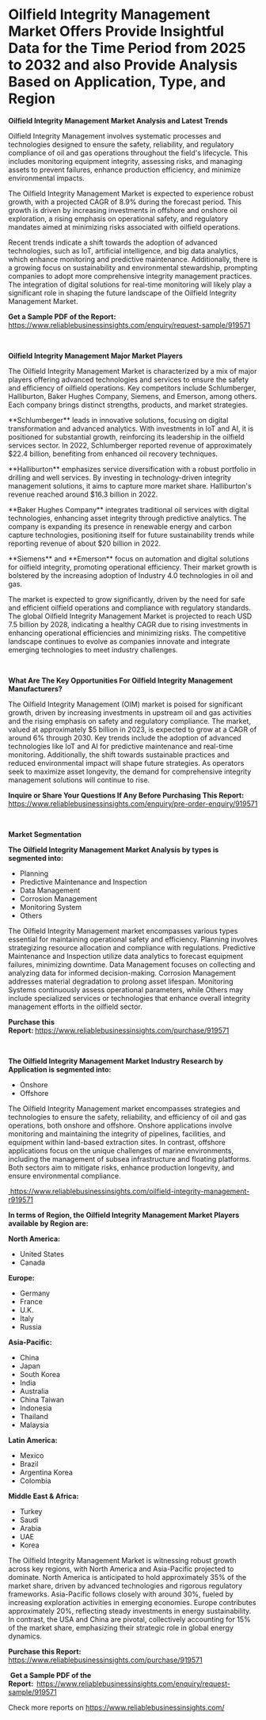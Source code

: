 <p><h1>Oilfield Integrity Management Market Offers Provide Insightful Data for the Time Period from 2025 to 2032 and also Provide Analysis Based on Application, Type, and Region</h1></p><p><strong>Oilfield Integrity Management Market Analysis and Latest Trends</strong></p>
<p><p>Oilfield Integrity Management involves systematic processes and technologies designed to ensure the safety, reliability, and regulatory compliance of oil and gas operations throughout the field's lifecycle. This includes monitoring equipment integrity, assessing risks, and managing assets to prevent failures, enhance production efficiency, and minimize environmental impacts. </p><p>The Oilfield Integrity Management Market is expected to experience robust growth, with a projected CAGR of 8.9% during the forecast period. This growth is driven by increasing investments in offshore and onshore oil exploration, a rising emphasis on operational safety, and regulatory mandates aimed at minimizing risks associated with oilfield operations. </p><p>Recent trends indicate a shift towards the adoption of advanced technologies, such as IoT, artificial intelligence, and big data analytics, which enhance monitoring and predictive maintenance. Additionally, there is a growing focus on sustainability and environmental stewardship, prompting companies to adopt more comprehensive integrity management practices. The integration of digital solutions for real-time monitoring will likely play a significant role in shaping the future landscape of the Oilfield Integrity Management Market.</p></p>
<p><strong>Get a Sample PDF of the Report:&nbsp;</strong> <a href="https://www.reliablebusinessinsights.com/enquiry/request-sample/919571?utm_campaign=3084&utm_medium=2&utm_source=Github&utm_content=ia&utm_term=07032025&utm_id=oilfield-integrity-management">https://www.reliablebusinessinsights.com/enquiry/request-sample/919571</a></p>
<p>&nbsp;</p>
<p><strong>Oilfield Integrity Management Major Market Players</strong></p>
<p><p>The Oilfield Integrity Management Market is characterized by a mix of major players offering advanced technologies and services to ensure the safety and efficiency of oilfield operations. Key competitors include Schlumberger, Halliburton, Baker Hughes Company, Siemens, and Emerson, among others. Each company brings distinct strengths, products, and market strategies.</p><p>**Schlumberger** leads in innovative solutions, focusing on digital transformation and advanced analytics. With investments in IoT and AI, it is positioned for substantial growth, reinforcing its leadership in the oilfield services sector. In 2022, Schlumberger reported revenue of approximately $22.4 billion, benefiting from enhanced oil recovery techniques.</p><p>**Halliburton** emphasizes service diversification with a robust portfolio in drilling and well services. By investing in technology-driven integrity management solutions, it aims to capture more market share. Halliburton's revenue reached around $16.3 billion in 2022.</p><p>**Baker Hughes Company** integrates traditional oil services with digital technologies, enhancing asset integrity through predictive analytics. The company is expanding its presence in renewable energy and carbon capture technologies, positioning itself for future sustainability trends while reporting revenue of about $20 billion in 2022.</p><p>**Siemens** and **Emerson** focus on automation and digital solutions for oilfield integrity, promoting operational efficiency. Their market growth is bolstered by the increasing adoption of Industry 4.0 technologies in oil and gas.</p><p>The market is expected to grow significantly, driven by the need for safe and efficient oilfield operations and compliance with regulatory standards. The global Oilfield Integrity Management Market is projected to reach USD 7.5 billion by 2028, indicating a healthy CAGR due to rising investments in enhancing operational efficiencies and minimizing risks. The competitive landscape continues to evolve as companies innovate and integrate emerging technologies to meet industry challenges.</p></p>
<p>&nbsp;</p>
<p><strong>What Are The Key Opportunities For Oilfield Integrity Management Manufacturers?</strong></p>
<p><p>The Oilfield Integrity Management (OIM) market is poised for significant growth, driven by increasing investments in upstream oil and gas activities and the rising emphasis on safety and regulatory compliance. The market, valued at approximately $5 billion in 2023, is expected to grow at a CAGR of around 6% through 2030. Key trends include the adoption of advanced technologies like IoT and AI for predictive maintenance and real-time monitoring. Additionally, the shift towards sustainable practices and reduced environmental impact will shape future strategies. As operators seek to maximize asset longevity, the demand for comprehensive integrity management solutions will continue to rise.</p></p>
<p><strong>Inquire or Share Your Questions If Any Before Purchasing This Report:</strong> <a href="https://www.reliablebusinessinsights.com/enquiry/pre-order-enquiry/919571?utm_campaign=3084&utm_medium=2&utm_source=Github&utm_content=ia&utm_term=07032025&utm_id=oilfield-integrity-management">https://www.reliablebusinessinsights.com/enquiry/pre-order-enquiry/919571</a></p>
<p>&nbsp;</p>
<p><strong>Market Segmentation</strong></p>
<p><strong>The Oilfield Integrity Management Market Analysis by types is segmented into:</strong></p>
<p><ul><li>Planning</li><li>Predictive Maintenance and Inspection</li><li>Data Management</li><li>Corrosion Management</li><li>Monitoring System</li><li>Others</li></ul></p>
<p><p>The Oilfield Integrity Management market encompasses various types essential for maintaining operational safety and efficiency. Planning involves strategizing resource allocation and compliance with regulations. Predictive Maintenance and Inspection utilize data analytics to forecast equipment failures, minimizing downtime. Data Management focuses on collecting and analyzing data for informed decision-making. Corrosion Management addresses material degradation to prolong asset lifespan. Monitoring Systems continuously assess operational parameters, while Others may include specialized services or technologies that enhance overall integrity management efforts in the oilfield sector.</p></p>
<p><strong>Purchase this Report:&nbsp;</strong><a href="https://www.reliablebusinessinsights.com/purchase/919571?utm_campaign=3084&utm_medium=2&utm_source=Github&utm_content=ia&utm_term=07032025&utm_id=oilfield-integrity-management">https://www.reliablebusinessinsights.com/purchase/919571</a></p>
<p>&nbsp;</p>
<p><strong>The Oilfield Integrity Management Market Industry Research by Application is segmented into:</strong></p>
<p><ul><li>Onshore</li><li>Offshore</li></ul></p>
<p><p>The Oilfield Integrity Management market encompasses strategies and technologies to ensure the safety, reliability, and efficiency of oil and gas operations, both onshore and offshore. Onshore applications involve monitoring and maintaining the integrity of pipelines, facilities, and equipment within land-based extraction sites. In contrast, offshore applications focus on the unique challenges of marine environments, including the management of subsea infrastructure and floating platforms. Both sectors aim to mitigate risks, enhance production longevity, and ensure environmental compliance.</p></p>
<p><a href="https://www.reliablebusinessinsights.com/oilfield-integrity-management-r919571?utm_campaign=3084&utm_medium=2&utm_source=Github&utm_content=ia&utm_term=07032025&utm_id=oilfield-integrity-management">&nbsp;https://www.reliablebusinessinsights.com/oilfield-integrity-management-r919571</a></p>
<p><strong>In terms of Region, the Oilfield Integrity Management Market Players available by Region are:</strong></p>
<p>
    <p> <strong> North America: </strong>
        <ul>
            <li>United States</li>
            <li>Canada</li>
        </ul>
        </p> 
    <p> <strong> Europe: </strong>
        <ul>
            <li>Germany</li>
            <li>France</li>
            <li>U.K.</li>
            <li>Italy</li>
            <li>Russia</li>
        </ul>
        </p> 
    <p> <strong> Asia-Pacific: </strong>
        <ul>
            <li>China</li>
            <li>Japan</li>
            <li>South Korea</li>
            <li>India</li>
            <li>Australia</li>
            <li>China Taiwan</li>
            <li>Indonesia</li>
            <li>Thailand</li>
            <li>Malaysia</li>
        </ul>
        </p> 
    <p> <strong> Latin America: </strong>
        <ul>
            <li>Mexico</li>
            <li>Brazil</li>
            <li>Argentina Korea</li>
            <li>Colombia</li>
        </ul>
        </p> 
    <p> <strong> Middle East & Africa: </strong>
        <ul>
            <li>Turkey</li>
            <li>Saudi</li>
            <li>Arabia</li>
            <li>UAE</li>
            <li>Korea</li>
        </ul>
    </p>
    </p>
<p><p>The Oilfield Integrity Management Market is witnessing robust growth across key regions, with North America and Asia-Pacific projected to dominate. North America is anticipated to hold approximately 35% of the market share, driven by advanced technologies and rigorous regulatory frameworks. Asia-Pacific follows closely with around 30%, fueled by increasing exploration activities in emerging economies. Europe contributes approximately 20%, reflecting steady investments in energy sustainability. In contrast, the USA and China are pivotal, collectively accounting for 15% of the market share, emphasizing their strategic role in global energy dynamics.</p></p>
<p><strong>Purchase this Report: </strong><a href="https://www.reliablebusinessinsights.com/purchase/919571?utm_campaign=3084&utm_medium=2&utm_source=Github&utm_content=ia&utm_term=07032025&utm_id=oilfield-integrity-management">https://www.reliablebusinessinsights.com/purchase/919571</a></p>
<p>&nbsp;<strong>Get a Sample PDF of the Report:&nbsp;&nbsp;</strong><a href="https://www.reliablebusinessinsights.com/enquiry/request-sample/919571?utm_campaign=3084&utm_medium=2&utm_source=Github&utm_content=ia&utm_term=07032025&utm_id=oilfield-integrity-management">https://www.reliablebusinessinsights.com/enquiry/request-sample/919571</a></p>
<p><strong></strong></p>
<p>Check more reports on <a href="https://www.reliablebusinessinsights.com/?utm_campaign=3084&utm_medium=2&utm_source=Github&utm_content=ia&utm_term=07032025&utm_id=oilfield-integrity-management">https://www.reliablebusinessinsights.com/</a></p>